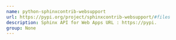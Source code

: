 ```yaml
---
name: python-sphinxcontrib-websupport
url: https://pypi.org/project/sphinxcontrib-websupport/#files
description: Sphinx API for Web Apps URL : https://pypi.
group: None
---
```

